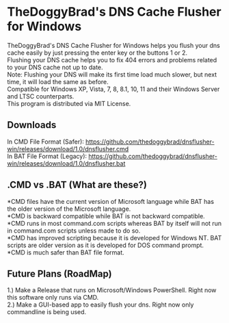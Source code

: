 # TheDoggyBrad's DNS Cache Flusher for Windows
TheDoggyBrad's DNS Cache Flusher for Windows helps you flush your dns cache easily by just pressing the enter key or the buttons 1 or 2.
<br>
Flushing your DNS cache helps you to fix 404 errors and problems related to your DNS cache not up to date.
<br>
Note: Flushing your DNS will make its first time load much slower, but next time, it will load the same as before.
<br>
Compatible for Windows XP, Vista, 7, 8, 8.1, 10, 11 and their Windows Server and LTSC counterparts.
<br>
This program is distributed via MIT License.

## Downloads
In CMD File Format (Safer): https://github.com/thedoggybrad/dnsflusher-win/releases/download/1.0/dnsflusher.cmd
<br>
In BAT File Format (Legacy): https://github.com/thedoggybrad/dnsflusher-win/releases/download/1.0/dnsflusher.bat

## .CMD vs .BAT (What are these?)
*CMD files have the current version of Microsoft language while BAT has the older version of the Microsoft language.
<br>
*CMD is backward compatible while BAT is not backward compatible.
<br>
*CMD runs in most command.com scripts whereas BAT by itself will not run in command.com scripts unless made to do so.
<br>
*CMD has improved scripting because it is developed for Windows NT. BAT scripts are older version as it is developed for DOS command prompt.
<br>
*CMD is much safer than BAT file format.

## Future Plans (RoadMap)
1.) Make a Release that runs on Microsoft/Windows PowerShell. Right now this software only runs via CMD.
<br>
2.) Make a GUI-based app to easily flush your dns. Right now only commandline is being used.
